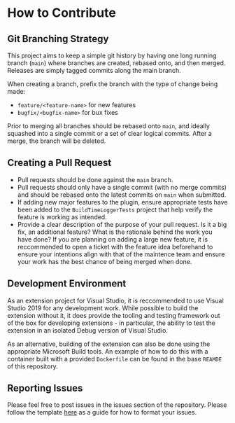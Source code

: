 # How to Contribute

## Git Branching Strategy

This project aims to keep a simple git history by having one long running branch (`main`) where branches are created, rebased onto, and then merged. Releases are simply tagged commits along the main branch.

When creating a branch, prefix the branch with the type of change being made:
- `feature/<feature-name>` for new features
- `bugfix/<bugfix-name>` for bux fixes

Prior to merging all branches should be rebased onto `main`, and ideally squashed into a single commit or a set of clear logical commits. After a merge, the branch will be deleted. 

## Creating a Pull Request

- Pull requests should be done against the `main` branch.
- Pull requests should only have a single commit (with no merge commits) and should be rebased onto the latest commits on `main` when submitted.
- If adding new major features to the plugin, ensure appropriate tests have been added to the `BuildTimeLoggerTests` project that help verify the feature is working as intended.
- Provide a clear description of the purpose of your pull request. Is it a big fix, an additional feature? What is the rationale behind the work you have done? If you are planning on adding a large new feature, it is reccommended to open a ticket with the feature idea beforehand to ensure your intentions align with that of the maintence team and ensure your work has the best chance of being merged when done.

## Development Environment

As an extension project for Visual Studio, it is reccommended to use Visual Studio 2019 for any development work. While possible to build the extension without it, it does provide the tooling and testing framework out of the box for developing extensions - in particular, the ability to test the extension in an isolated Debug version of Visual Studio.

As an alternative, building of the extension can also be done using the appropriate Microsoft Build tools. An example of how to do this with a container built with a provided `Dockerfile` can be found in the base `REAMDE` of this repository.


## Reporting Issues

Please feel free to post issues in the issues section of the repository. Please follow the template [here](https://gist.github.com/auremoser/72803ba969d0e61ff070) as a guide for how to format your issues.